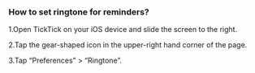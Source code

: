 ### How to set ringtone for reminders?

1.Open TickTick on your iOS device and slide the screen to the right.

2.Tap the gear-shaped icon in the upper-right hand corner of the page. 

3.Tap “Preferences” > “Ringtone”. 



